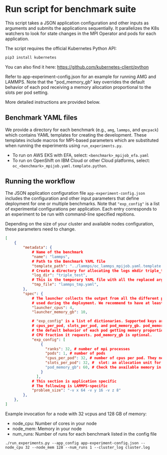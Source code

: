 # Run script for benchmark suite

This script takes a JSON application configuration and other inputs as arguments 
and submits the applications sequentially. It parallelizes the K8s watchers 
to look for state changes in the MPI Operator and pods for each application.

The script requires the official Kubernetes Python API:
```bash
pip3 install kubernetes
```
You can also find it here: https://github.com/kubernetes-client/python

Refer to app-experiment-config.json for an example for running AMG and LAMMPS. 
Note that the "pod_memory_gb" key overrides the default
behavior of each pod receiving a memory allocation proportional to the slots
per pod setting.

More detailed instructions are provided below.

## Benchmark YAML files

We provide a directory for each benchmark (e.g., `amg`, `lammps`, and `qmcpack`) which contains YAML templates for creating the development. These templates include macros for MPI-based parameters which are substituted when running the experiments using `run_experiments.py`.

- To run on AWS EKS with EFA, select: `<benchmark>_mpijob_efa.yaml`
- To run on OpenShift on IBM Cloud or other Cloud platforms, select: `oc_<benchmark>_mpijob.yaml.template.python`.

## Running the workflow

The JSON application configuration file `app-experiment-config.json` includes the configuration and other input parameters that define deployment for one or multiple benchmarks. Note that `"exp_config"` is a list of experimental configurations per application. Each entry corresponds to an experiment to be run with command-line specified repitions.

Depending on the size of your cluster and available nodes configuration, these parameters need to change.

```json
[
    {
        "metadata": {
            # Name of the benchmark
            "name": "lammps",
            # Path to the Benchmark YAML file
            "template_path": "../lammps/oc_lammps_mpijob.yaml.template.python",
            # Create a directory for allocating the logs mkdir triple_test
            "log_dir": "triple_test",
            # This is the temporary YAML file with all the replaced arguments
            "tmp_file": "lammps_tmp.yaml",
        },
        "spec": {
            # The launcher collects the output from all the different pods
            # used during the deployment. We recommend to have at least 2 CPUs
            "launcher_cpus": 4,
            "launcher_memory_gb": 10,

            # "exp_config" is a list of dictionaries. Supported keys are: ranks, pods,
            # cpus_per_pod, slots_per_pod, and pod_memory_gb. pod_memory_gb overrides
            # the default behavior of each pod getting memory proportional to the
            # CPU fraction it requests. pod_memory_gb is optional.
            "exp_config": [
                {
                  "ranks": 32, # number of mpi processes
                  "pods": 1, # number of pods
                  "cpus_per_pod": 32, # number of cpus per pod. They need to add to the total of ranks
                  "slots_per_pod": 32, #  slot: an allocation unit for a process. The number of slots need to add to the total of ranks
                  "pod_memory_gb": 60, # Check the available memory in your node
                }
              ],
            # This section is application specific
            # The following is LAMMPS-specific
            "problem_size": "-v x 64 -v y 16 -v z 8"
        },
    },
]
```

Example invocation for a node with 32 vcpus and 128 GB of memory:

- node_cpu: Number of cores in your node
- node_mem: Memory in your node
- num_runs: Number of runs for each benchmark listed in the config file

```raw
./run_experiments.py --app_config app-experiment-config.json --node_cpu 32 --node_mem 128 --num_runs 1 --cluster_log cluster.log
```
